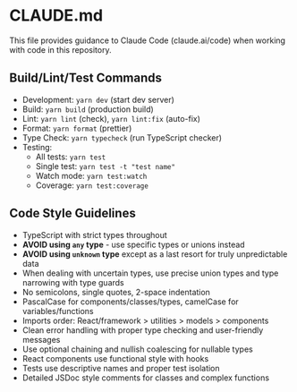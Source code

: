 # CLAUDE.md

This file provides guidance to Claude Code (claude.ai/code) when working with code in this repository.

## Build/Lint/Test Commands

- Development: `yarn dev` (start dev server)
- Build: `yarn build` (production build)
- Lint: `yarn lint` (check), `yarn lint:fix` (auto-fix)
- Format: `yarn format` (prettier)
- Type Check: `yarn typecheck` (run TypeScript checker)
- Testing: 
  - All tests: `yarn test`
  - Single test: `yarn test -t "test name"` 
  - Watch mode: `yarn test:watch`
  - Coverage: `yarn test:coverage`

## Code Style Guidelines

- TypeScript with strict types throughout
- **AVOID using `any` type** - use specific types or unions instead
- **AVOID using `unknown` type** except as a last resort for truly unpredictable data
- When dealing with uncertain types, use precise union types and type narrowing with type guards
- No semicolons, single quotes, 2-space indentation
- PascalCase for components/classes/types, camelCase for variables/functions
- Imports order: React/framework > utilities > models > components
- Clean error handling with proper type checking and user-friendly messages
- Use optional chaining and nullish coalescing for nullable types
- React components use functional style with hooks
- Tests use descriptive names and proper test isolation
- Detailed JSDoc style comments for classes and complex functions